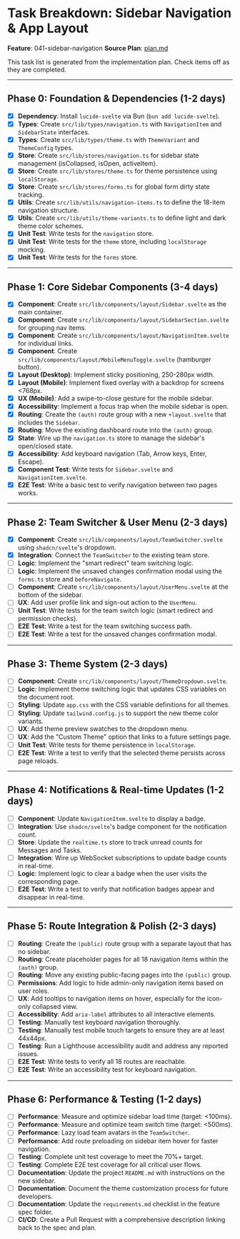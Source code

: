 # Task Breakdown: Sidebar Navigation & App Layout

**Feature**: 041-sidebar-navigation
**Source Plan**: [plan.md](./plan.md)

This task list is generated from the implementation plan. Check items off as they are completed.

---

## Phase 0: Foundation & Dependencies (1-2 days)

- [x] **Dependency**: Install `lucide-svelte` via Bun (`bun add lucide-svelte`).
- [x] **Types**: Create `src/lib/types/navigation.ts` with `NavigationItem` and `SidebarState` interfaces.
- [x] **Types**: Create `src/lib/types/theme.ts` with `ThemeVariant` and `ThemeConfig` types.
- [x] **Store**: Create `src/lib/stores/navigation.ts` for sidebar state management (isCollapsed, isOpen, activeItem).
- [x] **Store**: Create `src/lib/stores/theme.ts` for theme persistence using `localStorage`.
- [x] **Store**: Create `src/lib/stores/forms.ts` for global form dirty state tracking.
- [x] **Utils**: Create `src/lib/utils/navigation-items.ts` to define the 18-item navigation structure.
- [x] **Utils**: Create `src/lib/utils/theme-variants.ts` to define light and dark theme color schemes.
- [x] **Unit Test**: Write tests for the `navigation` store.
- [x] **Unit Test**: Write tests for the `theme` store, including `localStorage` mocking.
- [x] **Unit Test**: Write tests for the `forms` store.

---

## Phase 1: Core Sidebar Components (3-4 days)

- [x] **Component**: Create `src/lib/components/layout/Sidebar.svelte` as the main container.
- [x] **Component**: Create `src/lib/components/layout/SidebarSection.svelte` for grouping nav items.
- [x] **Component**: Create `src/lib/components/layout/NavigationItem.svelte` for individual links.
- [x] **Component**: Create `src/lib/components/layout/MobileMenuToggle.svelte` (hamburger button).
- [x] **Layout (Desktop)**: Implement sticky positioning, 250-280px width.
- [x] **Layout (Mobile)**: Implement fixed overlay with a backdrop for screens <768px.
- [x] **UX (Mobile)**: Add a swipe-to-close gesture for the mobile sidebar.
- [x] **Accessibility**: Implement a focus trap when the mobile sidebar is open.
- [x] **Routing**: Create the `(auth)` route group with a new `+layout.svelte` that includes the `Sidebar`.
- [x] **Routing**: Move the existing dashboard route into the `(auth)` group.
- [x] **State**: Wire up the `navigation.ts` store to manage the sidebar's open/closed state.
- [x] **Accessibility**: Add keyboard navigation (Tab, Arrow keys, Enter, Escape).
- [x] **Component Test**: Write tests for `Sidebar.svelte` and `NavigationItem.svelte`.
- [x] **E2E Test**: Write a basic test to verify navigation between two pages works.

---

## Phase 2: Team Switcher & User Menu (2-3 days)

- [x] **Component**: Create `src/lib/components/layout/TeamSwitcher.svelte` using `shadcn/svelte`'s dropdown.
- [x] **Integration**: Connect the `TeamSwitcher` to the existing team store.
- [ ] **Logic**: Implement the "smart redirect" team switching logic.
- [ ] **Logic**: Implement the unsaved changes confirmation modal using the `forms.ts` store and `beforeNavigate`.
- [ ] **Component**: Create `src/lib/components/layout/UserMenu.svelte` at the bottom of the sidebar.
- [ ] **UX**: Add user profile link and sign-out action to the `UserMenu`.
- [ ] **Unit Test**: Write tests for the team switch logic (smart redirect and permission checks).
- [ ] **E2E Test**: Write a test for the team switching success path.
- [ ] **E2E Test**: Write a test for the unsaved changes confirmation modal.

---

## Phase 3: Theme System (2-3 days)

- [ ] **Component**: Create `src/lib/components/layout/ThemeDropdown.svelte`.
- [ ] **Logic**: Implement theme switching logic that updates CSS variables on the document root.
- [ ] **Styling**: Update `app.css` with the CSS variable definitions for all themes.
- [ ] **Styling**: Update `tailwind.config.js` to support the new theme color variants.
- [ ] **UX**: Add theme preview swatches to the dropdown menu.
- [ ] **UX**: Add the "Custom Theme" option that links to a future settings page.
- [ ] **Unit Test**: Write tests for theme persistence in `localStorage`.
- [ ] **E2E Test**: Write a test to verify that the selected theme persists across page reloads.

---

## Phase 4: Notifications & Real-time Updates (1-2 days)

- [ ] **Component**: Update `NavigationItem.svelte` to display a badge.
- [ ] **Integration**: Use `shadcn/svelte`'s badge component for the notification count.
- [ ] **Store**: Update the `realtime.ts` store to track unread counts for Messages and Tasks.
- [ ] **Integration**: Wire up WebSocket subscriptions to update badge counts in real-time.
- [ ] **Logic**: Implement logic to clear a badge when the user visits the corresponding page.
- [ ] **E2E Test**: Write a test to verify that notification badges appear and disappear in real-time.

---

## Phase 5: Route Integration & Polish (2-3 days)

- [ ] **Routing**: Create the `(public)` route group with a separate layout that has no sidebar.
- [ ] **Routing**: Create placeholder pages for all 18 navigation items within the `(auth)` group.
- [ ] **Routing**: Move any existing public-facing pages into the `(public)` group.
- [ ] **Permissions**: Add logic to hide admin-only navigation items based on user roles.
- [ ] **UX**: Add tooltips to navigation items on hover, especially for the icon-only collapsed view.
- [ ] **Accessibility**: Add `aria-label` attributes to all interactive elements.
- [ ] **Testing**: Manually test keyboard navigation thoroughly.
- [ ] **Testing**: Manually test mobile touch targets to ensure they are at least 44x44px.
- [ ] **Testing**: Run a Lighthouse accessibility audit and address any reported issues.
- [ ] **E2E Test**: Write tests to verify all 18 routes are reachable.
- [ ] **E2E Test**: Write an accessibility test for keyboard navigation.

---

## Phase 6: Performance & Testing (1-2 days)

- [ ] **Performance**: Measure and optimize sidebar load time (target: <100ms).
- [ ] **Performance**: Measure and optimize team switch time (target: <500ms).
- [ ] **Performance**: Lazy load team avatars in the `TeamSwitcher`.
- [ ] **Performance**: Add route preloading on sidebar item hover for faster navigation.
- [ ] **Testing**: Complete unit test coverage to meet the 70%+ target.
- [ ] **Testing**: Complete E2E test coverage for all critical user flows.
- [ ] **Documentation**: Update the project `README.md` with instructions on the new sidebar.
- [ ] **Documentation**: Document the theme customization process for future developers.
- [ ] **Documentation**: Update the `requirements.md` checklist in the feature spec folder.
- [ ] **CI/CD**: Create a Pull Request with a comprehensive description linking back to the spec and plan.
